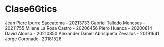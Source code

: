 # Clase6Gtics

Jean Piere Ipurre Saccatoma - 20213733
Gabriel Talledo Meneses - 20211755
Milene La Rosa Castro - 20206456 
Piero Huanca - 20200814
David Alonso - 20210850
Alexander Daniel Abrisqueta Zevallos - 20191641
Jorge Coronado- 20181526
